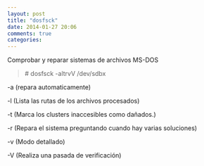 ```yaml
---
layout: post
title: "dosfsck"
date: 2014-01-27 20:06
comments: true
categories: 
---
```

Comprobar y reparar sistemas de archivos MS-DOS

>\# dosfsck -altrvV /dev/sdbx

-a (repara automaticamente)

-l  (Lista las rutas de los archivos procesados)

-t  (Marca los clusters inaccesibles como dañados.)

-r  (Repara el sistema preguntando cuando hay varias soluciones)

-v  (Modo detallado)

-V  (Realiza una pasada de verificación)

